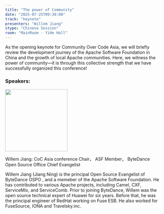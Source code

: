 ```yaml
---
title: "The power of Community"
date: "2025-07-25T09:30:00"
track: "keynote"
presenters: "Willem Jiang"
stype: "Chinese Session"
room: "MainRoom - YiHe Hall"
---
```


As the opening keynote for Community Over Code Asia, we will briefly review the development journey of the Apache Software Foundation in China and the growth of local Apache communities. Here, we witness the power of community—it is through this collective strength that we have successfully organized this conference!

### Speakers:


<img src="https://sessionize.com/image/7248-400o400o1-BjZnK4uk17L2eC9ZJkMqHU.png" width="200" /><br/>

Willem Jiang: CoC Asia conference Chair， ASF Member， ByteDance Open Source Office Chief Evangelist

Willem Jiang (Jiang Ning) is the principal Open Source Evangelist of ByteDance OSPO , and a memeber of the Apache Software Foundation. He has contributed to various Apache projects, including Camel, CXF, ServiceMix, and ServiceComb. Prior to joining ByteDance, Willem was the open source technical expert of Huawei for six years. Before that, he was  the principal engineer of RedHat working on Fuse ESB. He also worked for FuseSource, IONA and Travelsky.inc.